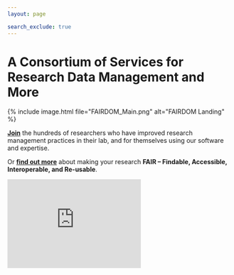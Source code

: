 ```yaml
---
layout: page

search_exclude: true
---
```


<h1 class="home-title">A Consortium of Services for Research Data Management and More</h1>

{% include image.html file="FAIRDOM_Main.png" alt="FAIRDOM Landing" %}
 

**[Join](https://fair-dom.org/contribute/join-us)** the hundreds of researchers who have improved research management practices in their lab, and for themselves using our software and expertise.

Or **[find out more](https://fair-dom.org/about-fairdom)** about making your research **FAIR – Findable, Accessible, Interoperable, and Re-usable**.

<iframe src="https://www.youtube.com/embed/PWutnWBfUSw" frameborder="0" height="200px" allow="accelerometer; autoplay; clipboard-write; encrypted-media; gyroscope; picture-in-picture" allowfullscreen></iframe>
